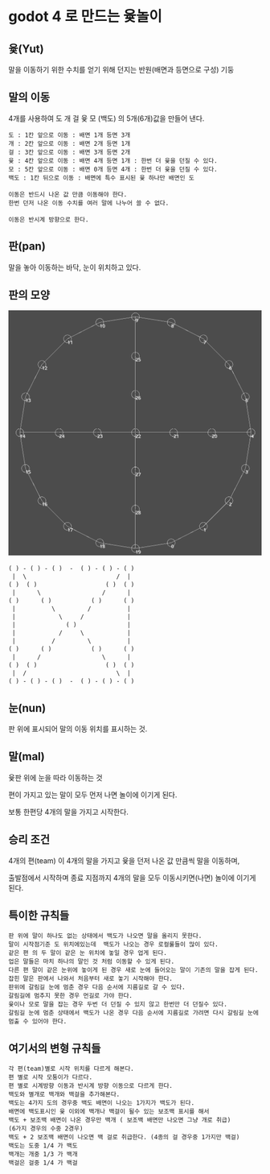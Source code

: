 # godot 4 로 만드는 윷놀이 

## 윷(Yut)

말을 이동하기 위한 수치를 얻기 위해 던지는 반원(배면과 등면으로 구성) 기둥 

## 말의 이동 

4개를 사용하여 도 개 걸 윷 모 (백도) 의 5개(6개)값을 만들어 낸다. 

    도 : 1칸 앞으로 이동 : 배면 1개 등면 3개 
    개 : 2칸 앞으로 이동 : 배면 2개 등면 1개 
    걸 : 3칸 앞으로 이동 : 배면 3개 등면 2개 
    윷 : 4칸 앞으로 이동 : 배면 4개 등면 1개 : 한번 더 윷을 던질 수 있다.
    모 : 5칸 앞으로 이동 : 배면 0개 등면 4개 : 한번 더 윷을 던질 수 있다.
    백도 : 1칸 뒤으로 이동 : 배면에 특수 표시된 윷 하나만 배면인 도 

    이동은 반드시 나온 값 만큼 이동해야 한다. 
    한번 던저 나온 이동 수치를 여러 말에 나누어 쓸 수 없다. 

    이동은 반시계 방향으로 한다. 

## 판(pan)

말을 놓아 이동하는 바닥, 눈이 위치하고 있다. 
## 판의 모양

![alt text](doc/판.png)

    ( ) - ( ) - ( )  -  ( ) - ( ) - ( )
     |  \                         /  |
    ( )  ( )                   ( )  ( )
     |      \                 /      |
    ( )      ( )           ( )      ( )
     |          \         /          |
     |            \     /            |
     |              ( )              |
     |            /     \            |
     |          /         \          |
    ( )      ( )           ( )      ( )
     |      /                 \      |
    ( )  ( )                   ( )  ( )
     |  /                         \  |
    ( ) - ( ) - ( )  -  ( ) - ( ) - ( )


## 눈(nun)

판 위에 표시되어 말의 이동 위치를 표시하는 것.


## 말(mal) 

윷판 위에 눈을 따라 이동하는 것

편이 가지고 있는 말이 모두 먼저 나면 놀이에 이기게 된다. 

보통 한편당 4개의 말을 가지고 시작한다. 

## 승리 조건 

4개의 편(team) 이 4개의 말을 가지고 윷을 던저 나온 값 만큼씩 말을 이동하며, 

출발점에서 시작하며 종료 지점까지 4개의 말을 모두 이동시키면(나면) 놀이에 이기게 된다. 

## 특이한 규칙들 

    판 위에 말이 하나도 없는 상태에서 백도가 나오면 말을 올리지 못한다. 
    말이 시작점기준 도 위치에있는데  백도가 나오는 경우 로컬룰들이 많이 있다. 
    같은 편 의 두 말이 같은 눈 위치에 놓일 경우 업게 된다. 
    업은 말들은 마치 하나의 말인 것 처럼 이동할 수 있게 된다. 
    다른 편 말이 같은 눈위에 놓이게 된 경우 새로 눈에 들어오는 말이 기존의 말을 잡게 된다. 
    잡힌 말은 판에서 나와서 처음부터 새로 놓기 시작해야 한다. 
    판위에 갈림길 눈에 멈춘 경우 다음 순서에 지름길로 갈 수 있다.
    갈림길에 멈추지 못한 경우 먼길로 가야 한다. 
    윷이나 모로 말을 잡는 경우 두번 더 던질 수 있지 않고 한번만 더 던질수 있다. 
    갈림길 눈에 멈춘 상태에서 백도가 나온 경우 다음 순서에 지름길로 가려면 다시 갈림길 눈에 멈출 수 있어야 한다. 

## 여기서의 변형 규칙들 

    각 편(team)별로 시작 위치를 다르게 해본다. 
    편 별로 시작 모퉁이가 다르다. 
    편 별로 시계방향 이동과 반시계 방향 이동으로 다르게 한다. 
    백도와 별개로 백개와 백걸을 추가해본다. 
    백도는 4가지 도의 경우중 백도 배면이 나오는 1가지가 백도가 된다.
    배면에 백도표시인 윷 이외에 백개나 백걸이 될수 있는 보조백 표시를 해서 
    백도 + 보조백 배면이 나온 경우만 백개 ( 보조백 배면만 나오면 그냥 개로 취급)
    (6가지 경우의 수중 2경우)
    백도 + 2 보조백 배면이 나오면 백 걸로 취급한다. (4종의 걸 경우중 1가지만 백걸)
    백도는 도중 1/4 가 백도 
    백개는 개중 1/3 가 백개 
    백걸은 걸중 1/4 가 백걸